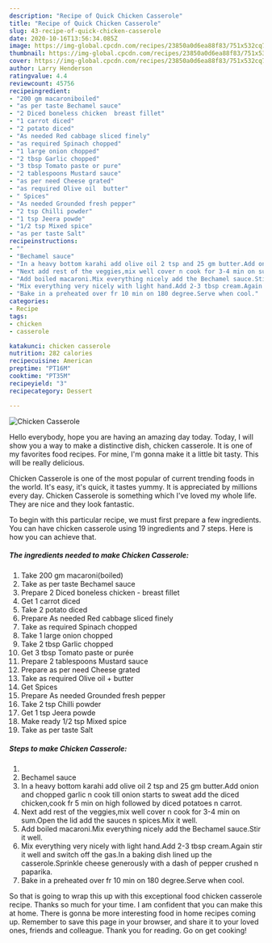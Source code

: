 ```yaml
---
description: "Recipe of Quick Chicken Casserole"
title: "Recipe of Quick Chicken Casserole"
slug: 43-recipe-of-quick-chicken-casserole
date: 2020-10-16T13:56:34.085Z
image: https://img-global.cpcdn.com/recipes/23850a0d6ea88f83/751x532cq70/chicken-casserole-recipe-main-photo.jpg
thumbnail: https://img-global.cpcdn.com/recipes/23850a0d6ea88f83/751x532cq70/chicken-casserole-recipe-main-photo.jpg
cover: https://img-global.cpcdn.com/recipes/23850a0d6ea88f83/751x532cq70/chicken-casserole-recipe-main-photo.jpg
author: Larry Henderson
ratingvalue: 4.4
reviewcount: 45756
recipeingredient:
- "200 gm macaroniboiled"
- "as per taste Bechamel sauce"
- "2 Diced boneless chicken  breast fillet"
- "1 carrot diced"
- "2 potato diced"
- "As needed Red cabbage sliced finely"
- "as required Spinach chopped"
- "1 large onion chopped"
- "2 tbsp Garlic chopped"
- "3 tbsp Tomato paste or pure"
- "2 tablespoons Mustard sauce"
- "as per need Cheese grated"
- "as required Olive oil  butter"
- " Spices"
- "As needed Grounded fresh pepper"
- "2 tsp Chilli powder"
- "1 tsp Jeera powde"
- "1/2 tsp Mixed spice"
- "as per taste Salt"
recipeinstructions:
- ""
- "Bechamel sauce"
- "In a heavy bottom karahi add olive oil 2 tsp and 25 gm butter.Add onion and chopped garlic n cook till onion starts to sweat add the diced chicken,cook fr 5 min on high followed by diced potatoes n carrot."
- "Next add rest of the veggies,mix well cover n cook for 3-4 min on sum.Open the lid add the sauces n spices.Mix it well."
- "Add boiled macaroni.Mix everything nicely add the Bechamel sauce.Stir it well."
- "Mix everything very nicely with light hand.Add 2-3 tbsp cream.Again stir it well and switch off the gas.In a baking dish lined up the casserole.Sprinkle cheese generously with a dash of pepper crushed n paparika."
- "Bake in a preheated over fr 10 min on 180 degree.Serve when cool."
categories:
- Recipe
tags:
- chicken
- casserole

katakunci: chicken casserole 
nutrition: 282 calories
recipecuisine: American
preptime: "PT16M"
cooktime: "PT35M"
recipeyield: "3"
recipecategory: Dessert

---
```



![Chicken Casserole](https://img-global.cpcdn.com/recipes/23850a0d6ea88f83/751x532cq70/chicken-casserole-recipe-main-photo.jpg)

Hello everybody, hope you are having an amazing day today. Today, I will show you a way to make a distinctive dish, chicken casserole. It is one of my favorites food recipes. For mine, I'm gonna make it a little bit tasty. This will be really delicious.



Chicken Casserole is one of the most popular of current trending foods in the world. It's easy, it's quick, it tastes yummy. It is appreciated by millions every day. Chicken Casserole is something which I've loved my whole life. They are nice and they look fantastic.


To begin with this particular recipe, we must first prepare a few ingredients. You can have chicken casserole using 19 ingredients and 7 steps. Here is how you can achieve that.

<!--inarticleads1-->

##### The ingredients needed to make Chicken Casserole:

1. Take 200 gm macaroni(boiled)
1. Take as per taste Bechamel sauce
1. Prepare 2 Diced boneless chicken - breast fillet
1. Get 1 carrot diced
1. Take 2 potato diced
1. Prepare As needed Red cabbage sliced finely
1. Take as required Spinach chopped
1. Take 1 large onion chopped
1. Take 2 tbsp Garlic chopped
1. Get 3 tbsp Tomato paste or purée
1. Prepare 2 tablespoons Mustard sauce
1. Prepare as per need Cheese grated
1. Take as required Olive oil + butter
1. Get  Spices
1. Prepare As needed Grounded fresh pepper
1. Take 2 tsp Chilli powder
1. Get 1 tsp Jeera powde
1. Make ready 1/2 tsp Mixed spice
1. Take as per taste Salt




<!--inarticleads2-->

##### Steps to make Chicken Casserole:

1. 
1. Bechamel sauce
1. In a heavy bottom karahi add olive oil 2 tsp and 25 gm butter.Add onion and chopped garlic n cook till onion starts to sweat add the diced chicken,cook fr 5 min on high followed by diced potatoes n carrot.
1. Next add rest of the veggies,mix well cover n cook for 3-4 min on sum.Open the lid add the sauces n spices.Mix it well.
1. Add boiled macaroni.Mix everything nicely add the Bechamel sauce.Stir it well.
1. Mix everything very nicely with light hand.Add 2-3 tbsp cream.Again stir it well and switch off the gas.In a baking dish lined up the casserole.Sprinkle cheese generously with a dash of pepper crushed n paparika.
1. Bake in a preheated over fr 10 min on 180 degree.Serve when cool.




So that is going to wrap this up with this exceptional food chicken casserole recipe. Thanks so much for your time. I am confident that you can make this at home. There is gonna be more interesting food in home recipes coming up. Remember to save this page in your browser, and share it to your loved ones, friends and colleague. Thank you for reading. Go on get cooking!
